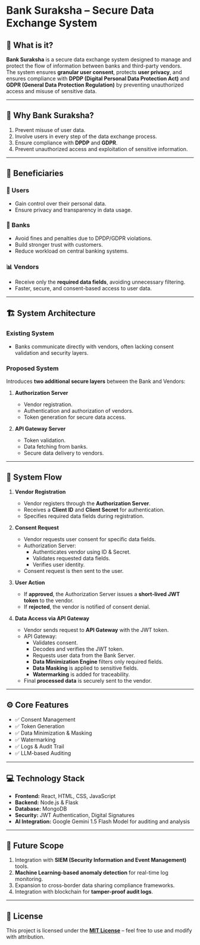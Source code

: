 # Bank Suraksha – Secure Data Exchange System

## 📌 What is it?

**Bank Suraksha** is a secure data exchange system designed to manage and protect the flow of information between banks and third-party vendors.  
The system ensures **granular user consent**, protects **user privacy**, and ensures compliance with **DPDP (Digital Personal Data Protection Act)** and **GDPR (General Data Protection Regulation)** by preventing unauthorized access and misuse of sensitive data.

---

## 🎯 Why Bank Suraksha?

1. Prevent misuse of user data.  
2. Involve users in every step of the data exchange process.  
3. Ensure compliance with **DPDP** and **GDPR**.  
4. Prevent unauthorized access and exploitation of sensitive information.  

---

## 👥 Beneficiaries

### 🧑 Users
- Gain control over their personal data.  
- Ensure privacy and transparency in data usage.  

### 🏦 Banks
- Avoid fines and penalties due to DPDP/GDPR violations.  
- Build stronger trust with customers.  
- Reduce workload on central banking systems.  

### 📊 Vendors
- Receive only the **required data fields**, avoiding unnecessary filtering.  
- Faster, secure, and consent-based access to user data.  

---

## 🏗️ System Architecture

### Existing System
- Banks communicate directly with vendors, often lacking consent validation and security layers.  

### Proposed System
Introduces **two additional secure layers** between the Bank and Vendors:  

1. **Authorization Server**
   - Vendor registration.  
   - Authentication and authorization of vendors.  
   - Token generation for secure data access.  

2. **API Gateway Server**
   - Token validation.  
   - Data fetching from banks.  
   - Secure data delivery to vendors.  

---

## 🔄 System Flow

1. **Vendor Registration**  
   - Vendor registers through the **Authorization Server**.  
   - Receives a **Client ID** and **Client Secret** for authentication.  
   - Specifies required data fields during registration.  

2. **Consent Request**  
   - Vendor requests user consent for specific data fields.  
   - Authorization Server:  
     - Authenticates vendor using ID & Secret.  
     - Validates requested data fields.  
     - Verifies user identity.  
   - Consent request is then sent to the user.  

3. **User Action**  
   - If **approved**, the Authorization Server issues a **short-lived JWT token** to the vendor.  
   - If **rejected**, the vendor is notified of consent denial.  

4. **Data Access via API Gateway**  
   - Vendor sends request to **API Gateway** with the JWT token.  
   - API Gateway:  
     - Validates consent.  
     - Decodes and verifies the JWT token.  
     - Requests user data from the Bank Server.  
     - **Data Minimization Engine** filters only required fields.  
     - **Data Masking** is applied to sensitive fields.  
     - **Watermarking** is added for traceability.  
   - Final **processed data** is securely sent to the vendor.  

---

## ⚙️ Core Features

- ✅ Consent Management  
- ✅ Token Generation  
- ✅ Data Minimization & Masking  
- ✅ Watermarking  
- ✅ Logs & Audit Trail  
- ✅ LLM-based Auditing  

---

## 💻 Technology Stack

- **Frontend:** React, HTML, CSS, JavaScript  
- **Backend:** Node.js & Flask  
- **Database:** MongoDB  
- **Security:** JWT Authentication, Digital Signatures  
- **AI Integration:** Google Gemini 1.5 Flash Model for auditing and analysis  

---

## 🚀 Future Scope

1. Integration with **SIEM (Security Information and Event Management)** tools.  
2. **Machine Learning-based anomaly detection** for real-time log monitoring.  
3. Expansion to cross-border data sharing compliance frameworks.  
4. Integration with blockchain for **tamper-proof audit logs**.  

---

## 📜 License

This project is licensed under the [**MIT License**]() – feel free to use and modify with attribution.  
